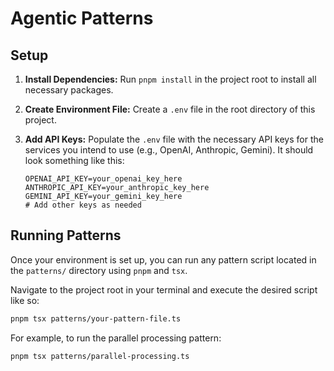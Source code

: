 # Agentic Patterns

## Setup

1.  **Install Dependencies:** Run `pnpm install` in the project root to install all necessary packages.
2.  **Create Environment File:** Create a `.env` file in the root directory of this project.
3.  **Add API Keys:** Populate the `.env` file with the necessary API keys for the services you intend to use (e.g., OpenAI, Anthropic, Gemini). It should look something like this:

    ```dotenv
    OPENAI_API_KEY=your_openai_key_here
    ANTHROPIC_API_KEY=your_anthropic_key_here
    GEMINI_API_KEY=your_gemini_key_here
    # Add other keys as needed
    ```

## Running Patterns

Once your environment is set up, you can run any pattern script located in the `patterns/` directory using `pnpm` and `tsx`.

Navigate to the project root in your terminal and execute the desired script like so:

```bash
pnpm tsx patterns/your-pattern-file.ts
```

For example, to run the parallel processing pattern:

```bash
pnpm tsx patterns/parallel-processing.ts
```
